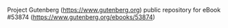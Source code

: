 Project Gutenberg (https://www.gutenberg.org) public repository for
eBook #53874 (https://www.gutenberg.org/ebooks/53874)
